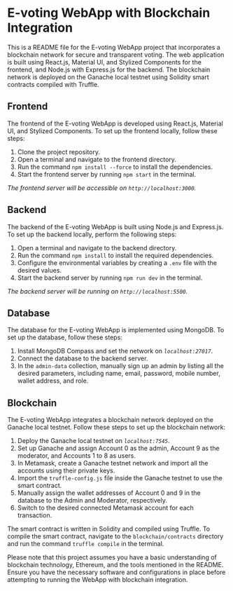 
# E-voting WebApp with Blockchain Integration

This is a README file for the E-voting WebApp project that incorporates a blockchain network for secure and transparent voting. The web application is built using React.js, Material UI, and Stylized Components for the frontend, and Node.js with Express.js for the backend. The blockchain network is deployed on the Ganache local testnet using Solidity smart contracts compiled with Truffle.

## Frontend

The frontend of the E-voting WebApp is developed using React.js, Material UI, and Stylized Components. To set up the frontend locally, follow these steps:

1. Clone the project repository.
2. Open a terminal and navigate to the frontend directory.
3. Run the command `npm install --force` to install the dependencies.
4. Start the frontend server by running `npm start` in the terminal.

*The frontend server will be accessible on `http://localhost:3000`.*

## Backend

The backend of the E-voting WebApp is built using Node.js and Express.js. To set up the backend locally, perform the following steps:

1. Open a terminal and navigate to the backend directory.
2. Run the command `npm install` to install the required dependencies.
3. Configure the environmental variables by creating a `.env` file with the desired values.
4. Start the backend server by running `npm run dev` in the terminal.

*The backend server will be running on `http://localhost:5500`.*

## Database

The database for the E-voting WebApp is implemented using MongoDB. To set up the database, follow these steps:

1. Install MongoDB Compass and set the network on *`localhost:27017`*.
2. Connect the database to the backend server.
3. In the `admin-data` collection, manually sign up an admin by listing all the desired parameters, including name, email, password, mobile number, wallet address, and role.

## Blockchain

The E-voting WebApp integrates a blockchain network deployed on the Ganache local testnet. Follow these steps to set up the blockchain network:

1. Deploy the Ganache local testnet on *`localhost:7545`*.
2. Set up Ganache and assign Account 0 as the admin, Account 9 as the moderator, and Accounts 1 to 8 as users.
3. In Metamask, create a Ganache testnet network and import all the accounts using their private keys.
4. Import the `truffle-config.js` file inside the Ganache testnet to use the smart contract.
5. Manually assign the wallet addresses of Account 0 and 9 in the database to the Admin and Moderator, respectively.
6. Switch to the desired connected Metamask account for each transaction.

The smart contract is written in Solidity and compiled using Truffle. To compile the smart contract, navigate to the `blockchain/contracts` directory and run the command `truffle compile` in the terminal.

Please note that this project assumes you have a basic understanding of blockchain technology, Ethereum, and the tools mentioned in the README. Ensure you have the necessary software and configurations in place before attempting to running the WebApp with blockchain integration.
